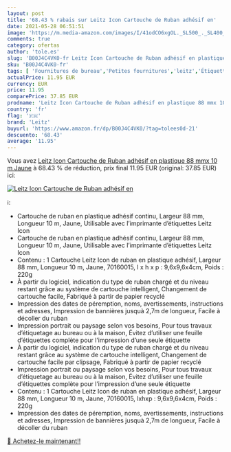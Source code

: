 ```yaml
---
layout: post
title: '68.43 % rabais sur Leitz Icon Cartouche de Ruban adhésif en'
date: 2021-05-28 06:51:51
image: 'https://m.media-amazon.com/images/I/41odCO6xgOL._SL500_._SL400_.jpg'
comments: true
category: ofertas
author: 'tole.es'
slug: 'B00J4C4VK0-fr Leitz Icon Cartouche de Ruban adhésif en plastique 88 mmx...'
sku: 'B00J4C4VK0-fr'
tags: [ 'Fournitures de bureau','Petites fournitures','leitz','Étiquettes et autocollants','Étiquettes pour imprimante laser et jet dencre','Étiquettes, onglets séparateurs et tampons', ]
actualPrice: 11.95 EUR
currency: EUR
price: 11.95
comparePrice: 37.85 EUR
prodname: 'Leitz Icon Cartouche de Ruban adhésif en plastique 88 mmx 10 m Jaune'
country: 'fr'
flag: '🇫🇷'
brand: 'Leitz'
buyurl: 'https://www.amazon.fr/dp/B00J4C4VK0/?tag=tolees0d-21'
descuento: '68.43'
average: '11.95'
---
```


Vous avez [Leitz Icon Cartouche de Ruban adhésif en plastique 88 mmx 10 m Jaune](https://www.amazon.fr/dp/B00J4C4VK0/?tag=tolees0d-21)  à  68.43 % de réduction, prix final  11.95 EUR (original: 37.85 EUR) ici:

[![Leitz Icon Cartouche de Ruban adhésif en](https://m.media-amazon.com/images/I/41odCO6xgOL._SL500_._SL400_.jpg)](https://www.amazon.fr/dp/B00J4C4VK0/?tag=tolees0d-21)

ℹ️:

- Cartouche de ruban en plastique adhésif continu, Largeur 88 mm, Longueur 10 m, Jaune, Utilisable avec l’imprimante d’étiquettes Leitz Icon
- Cartouche de ruban en plastique adhésif continu, Largeur 88 mm, Longueur 10 m, Jaune, Utilisable avec l’imprimante d’étiquettes Leitz Icon
- Contenu : 1 Cartouche Leitz Icon de ruban en plastique adhésif, Largeur 88 mm, Longueur 10 m, Jaune, 70160015, l x h x p : 9,6x9,6x4cm, Poids : 220g
- À partir du logiciel, indication du type de ruban chargé et du niveau restant grâce au système de cartouche intelligent, Changement de cartouche facile, Fabriqué à partir de papier recyclé
- Impression des dates de péremption, noms, avertissements, instructions et adresses, Impression de bannières jusquà 2,7m de longueur, Facile à décoller du ruban
- Impression portrait ou paysage selon vos besoins, Pour tous travaux d’étiquetage au bureau ou à la maison, Évitez d’utiliser une feuille d’étiquettes complète pour l’impression d’une seule étiquette
- À partir du logiciel, indication du type de ruban chargé et du niveau restant grâce au système de cartouche intelligent, Changement de cartouche facile par clipsage, Fabriqué à partir de papier recyclé
- Impression portrait ou paysage selon vos besoins, Pour tous travaux d’étiquetage au bureau ou à la maison, Évitez d’utiliser une feuille d’étiquettes complète pour l’impression d’une seule étiquette
- Contenu : 1 Cartouche Leitz Icon de ruban en plastique adhésif, Largeur 88 mm, Longueur 10 m, Jaune, 70160015, lxhxp : 9,6x9,6x4cm, Poids : 220g
- Impression des dates de péremption, noms, avertissements, instructions et adresses, Impression de bannières jusquà 2,7m de longueur, Facile à décoller du ruban

[🛒 Achetez-le maintenant!!](https://www.amazon.fr/dp/B00J4C4VK0/?tag=tolees0d-21)
